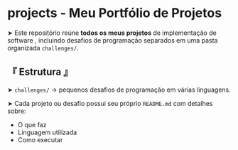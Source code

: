 # projects - Meu Portfólio de Projetos 

➤ Este repositório reúne **todos os meus projetos** de implementação de software , incluindo desafios de programação separados em uma pasta organizada `challenges/`.


## 『 Estrutura 』

➤ `challenges/` → pequenos desafios de programação em várias linguagens.

➤ Cada projeto ou desafio possui seu próprio `README.md` com detalhes sobre:
- O que faz
- Linguagem utilizada
- Como executar
